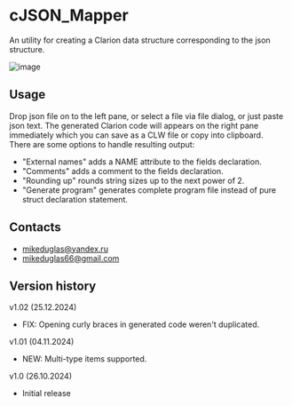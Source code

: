 # cJSON_Mapper
An utility for creating a Clarion data structure corresponding to the json structure.

![image](https://github.com/user-attachments/assets/95fc661f-70e5-40f4-b0b6-2a0dbe5a8376)

## Usage
Drop json file on to the left pane, or select a file via file dialog, or just paste json text. The generated Clarion code will appears on the right pane immediately which you can save as a CLW file or copy into clipboard.  
There are some options to handle resulting output:  
- "External names" adds a NAME attribute to the fields declaration.
- "Comments" adds a comment to the fields declaration.
- "Rounding up" rounds string sizes up to the next power of 2.
- "Generate program" generates complete program file instead of pure struct declaration statement.

## Contacts
- <mikeduglas@yandex.ru>
- <mikeduglas66@gmail.com>

## Version history
v1.02 (25.12.2024)
- FIX: Opening curly braces in generated code weren't duplicated.

v1.01 (04.11.2024)
- NEW: Multi-type items supported.

v1.0 (26.10.2024)
- Initial release
